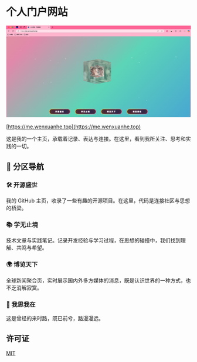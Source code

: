 # 个人门户网站

![页面首页](imgs/index.png)

[https://me.wenxuanhe.top](https://me.wenxuanhe.top)

这是我的一个主页，承载着记录、表达与连接。在这里，看到我所关注、思考和实践的一切。


## 🧭 分区导航

### 🛠 开源盛世  
我的 GitHub 主页，收录了一些有趣的开源项目。在这里，代码是连接社区与思想的桥梁。

### 📚 学无止境  
技术文章与实践笔记。记录开发经验与学习过程，在思想的碰撞中，我们找到理解、共鸣与希望。

### 🌍 博览天下  
全球新闻聚合页，实时展示国内外多方媒体的消息，既是认识世界的一种方式，也不乏消解寂寞。

### 🧠 我思我在  
这是曾经的来时路，既已前兮，路漫漫远。

## 许可证

[MIT](./LICENSE)
